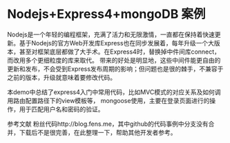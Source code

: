 Nodejs+Express4+mongoDB 案例
==============================

Nodejs是一个年轻的编程框架，充满了活力和无限激情，一直都在保持着快速更新。基于Nodejs的官方Web开发库Express也在同步发展着，每年升级一个大版本，甚至对框架底层都做了大手术。在Express4时，替换掉中件间库connect，而改用多个更细粒度的库来取代。
带来的好处是明显地，这些中间件能更自由的更新和发布，不会受到Express发布周期的影响；但问题也是很的棘手，不兼容于之前的版本，升级就意味着要修改代码。

本demo中总结了express4入门中常用代码，比如MVC模式的对应关系及如何调用路由配置路径下的view模板等，
mongoose使用，主要在登录页面进行的操作，用于匹配用户名和密码的验证。

参考文献 粉丝代码http://blog.fens.me，其中github的代码事例中分支没有合并，下载后不是很完善，在此整理一下，帮助其他开发者参考。


